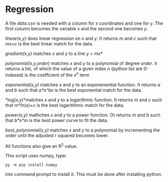 # Regression

A file *data.csv* is needed with a column for x coordinates and one for y. The first column becomes the variable *x* and the second one becomes *y*.

*linear(x,y)* does linear regression on *x* and *y*. It returns *m* and *c* such that *mx+c* is the best linear match for the data.

*gradient(x,y)* matches *x* and *y* to a line *y = m*x*

*polynomial(x,y,order)* matches *x* and *y* to a polynomial of degree *order*. it returns a list, of which the value of a given index *n* (python list are 0-indexed) is the coefficient of the *x<sup>n</sup>* term

*exponential(x,y)* matches *x* and *y* to an exponenential function. It returns *a* and *b* such that *a\*e^bx* is the best exponential match for the data.

*log(x,y)*matches *x* and *y* to a logarithmic function. It returns *m* and *c* such that *m\*ln(x)+c* is the best logarithimic match for the data.

*power(x,y)* mathches *x* and *y* to a power function. Ot returns m and b such that *b\*x^m* is the best power curve to fit the data.

*best_polynomial(x,y)* matches *x* and *y* to a polynomial by incrementing the order until the adjusted r squared becomes lower.

All functions also give an R<sup>2</sup> value.

This script uses numpy, type:
```
py -m pip install numpy
```
into command prompt to install it. This must be done after installing python.

